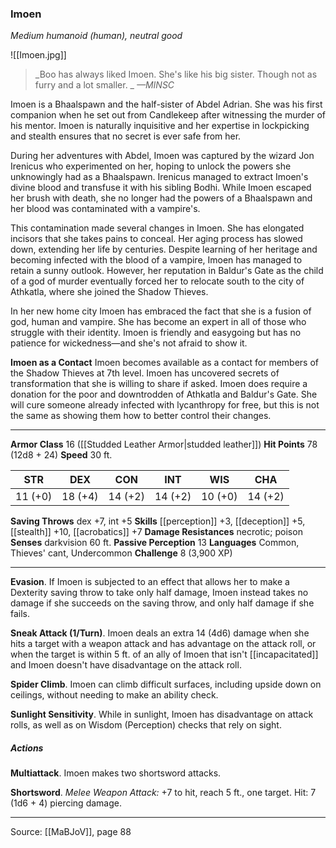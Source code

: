 ### Imoen
_Medium humanoid (human), neutral good_

![[Imoen.jpg]]

> _Boo has always liked Imoen. She's like his big sister. Though not as furry and a lot smaller.
_
> _—MINSC_

Imoen is a Bhaalspawn and the half-sister of Abdel Adrian. She was his first companion when he set out from Candlekeep after witnessing the murder of his mentor. Imoen is naturally inquisitive and her expertise in lockpicking and stealth ensures that no secret is ever safe from her.

During her adventures with Abdel, Imoen was captured by the wizard Jon Irenicus who experimented on her, hoping to unlock the powers she unknowingly had as a Bhaalspawn. Irenicus managed to extract Imoen's divine blood and transfuse it with his sibling Bodhi. While Imoen escaped her brush with death, she no longer had the powers of a Bhaalspawn and her blood was contaminated with a vampire's.

This contamination made several changes in Imoen. She has elongated incisors that she takes pains to conceal. Her aging process has slowed down, extending her life by centuries. Despite learning of her heritage and becoming infected with the blood of a vampire, Imoen has managed to retain a sunny outlook. However, her reputation in Baldur's Gate as the child of a god of murder eventually forced her to relocate south to the city of Athkatla, where she joined the Shadow Thieves.

In her new home city Imoen has embraced the fact that she is a fusion of god, human and vampire. She has become an expert in all of those who struggle with their identity. Imoen is friendly and easygoing but has no patience for wickedness—and she's not afraid to show it.

**Imoen as a Contact** Imoen becomes available as a contact for members of the Shadow Thieves at 7th level. Imoen has uncovered secrets of transformation that she is willing to share if asked. Imoen does require a donation for the poor and downtrodden of Athkatla and Baldur's Gate. She will cure someone already infected with lycanthropy for free, but this is not the same as showing them how to better control their changes.






---

**Armor Class** 16 ([[Studded Leather Armor|studded leather]])
**Hit Points** 78 (12d8 + 24)
**Speed** 30 ft.

| STR     | DEX     | CON     | INT     | WIS     | CHA     |
|---------|---------|---------|---------|---------|---------|
| 11 (+0) | 18 (+4) | 14 (+2) | 14 (+2) | 10 (+0) | 14 (+2) |

**Saving Throws** dex +7, int +5
**Skills** [[perception]] +3, [[deception]] +5, [[stealth]] +10, [[acrobatics]] +7
**Damage Resistances** necrotic; poison
**Senses** darkvision 60 ft.
**Passive Perception** 13
**Languages** Common, Thieves' cant, Undercommon
**Challenge** 8 (3,900 XP)

---

**Evasion**. If Imoen is subjected to an effect that allows her to make a Dexterity saving throw to take only half damage, Imoen instead takes no damage if she succeeds on the saving throw, and only half damage if she fails.

**Sneak Attack (1/Turn)**. Imoen deals an extra 14 (4d6) damage when she hits a target with a weapon attack and has advantage on the attack roll, or when the target is within 5 ft. of an ally of Imoen that isn't [[incapacitated]] and Imoen doesn't have disadvantage on the attack roll.

**Spider Climb**. Imoen can climb difficult surfaces, including upside down on ceilings, without needing to make an ability check.

**Sunlight Sensitivity**. While in sunlight, Imoen has disadvantage on attack rolls, as well as on Wisdom (Perception) checks that rely on sight.

##### Actions
**Multiattack**. Imoen makes two shortsword attacks.

**Shortsword**. _Melee Weapon Attack:_ +7 to hit, reach 5 ft., one target. Hit: 7 (1d6 + 4) piercing damage.


---

Source: [[MaBJoV]], page 88